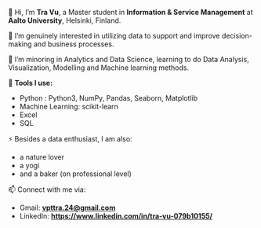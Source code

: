 👋 Hi, I’m **Tra Vu**, a Master student in **Information & Service Management** at **Aalto University**, Helsinki, Finland. 

👀 I’m genuinely interested in utilizing data to support and improve decision-making and business processes.

🌱 I’m minoring in Analytics and Data Science, learning to do Data Analysis, Visualization, Modelling and Machine learning methods.

🔭 **Tools I use:**
  - Python : Python3, NumPy, Pandas, Seaborn, Matplotlib
  - Machine Learning: scikit-learn
  - Excel
  - SQL
  
⚡ Besides a data enthusiast, I am also:
  * a nature lover
  * a yogi
  * and a baker (on professional level)
  
📫 Connect with me via:
  * Gmail: **vpttra.24@gmail.com**
  * LinkedIn: **https://www.linkedin.com/in/tra-vu-079b10155/**


